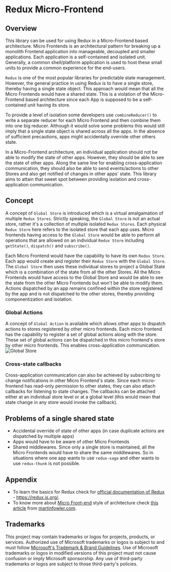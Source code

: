 # Redux Micro-Frontend

## Overview

This library can be used for using Redux in a Micro-Frontend based architecture. Micro Frontends is an architectural pattern for breaking up a monolith Frontend application into manageable, decoupled and smaller applications. Each application is a self-contained and isolated unit. Generally, a common shell/platform application is used to host these small units to provide a common experience for the end-users.

`Redux` is one of the most popular libraries for predictable state management. However, the general practice in using Redux is to have a single store, thereby having a single state object. This approach would mean that all the Micro Frontends would have a shared state. This is a violation of the Micro-Frontend based architecture since each App is supposed to be a self-contained unit having its store.

To provide a level of isolation some developers use `combineReducer()` to write a separate reducer for each Micro Frontend and then combine them into one big reducer. Although it would solve some problems this would still imply that a single state object is shared across all the apps. In the absence of sufficient precautions, apps might accidentally override other others state.

In a Micro-Frontend architecture, an individual application should not be able to modify the state of other apps. However, they should be able to see the state of other apps. Along the same line for enabling cross-application communication, they should also be able to send events/actions to other Stores and also get notified of changes in other apps' state. This library aims to attain that sweet spot between providing isolation and cross-application communication.


## Concept
A concept of `Global Store` is introduced which is a virtual amalgamation of multiple `Redux Stores`. Strictly speaking, the `Global Store` is not an actual store, rather it's a collection of multiple isolated `Redux Stores`. Each physical `Redux Store` here refers to the isolated store that each app uses. Micro frontends having access to the `Global Store` would be able to perform all operations that are allowed on an individual `Redux Store` including `getState()`, `dispatch()` and `subscribe()`.

Each Micro Frontend would have the capability to have its own `Redux Store`. Each app would create and register their `Redux Store` with the `Global Store`. The `Global Store` then uses these individual stores to project a Global State which is a combination of the state from all the other Stores. All the Micro Frontends would have access to the Global Store and would be able to see the state from the other Micro Frontends but won't be able to modify them. Actions dispatched by an app remains confined within the store registered by the app and is not dispatched to the other stores, thereby providing componentization and isolation.

### Global Actions
A concept of `Global Action` is available which allows other apps to dispatch actions to stores registered by other micro frontends. Each micro frontend has the capability to register a set of global actions along with the store. These set of global actions can be dispatched in this micro frontend's store by other micro frontends. This enables cross-application communication.
![Global Store](./assets/Global_Store_Dispatch.png')

### Cross-state callbacks
Cross-application communication can also be achieved by subscribing to change notifications in other Micro Frontend's state. Since each micro-frontend has read-only permission to other states, they can also attach callbacks for listening to state changes. The callbacks can be attached either at an individual store level or at a global level (this would mean that state change in any store would invoke the callback).


## Problems of a single shared state
- Accidental override of state of other apps (in case duplicate actions are dispatched by multiple apps)
- Apps would have to be aware of other Micro Frontends
- Shared middlewares. Since only a single store is maintained, all the Micro Frontends would have to share the same middlewares. So in situations where one app wants to use `redux-saga` and other wants to use `redux-thunk` is not possible.

## Appendix
- To learn the basics for Redux check for [official documentation of Redux](https://redux.js.org/) - https://redux.js.org/.
- To know more about [Micro Front-end](https://martinfowler.com/articles/micro-frontends.html) style of architecture check [this article](https://martinfowler.com/articles/micro-frontends.html) from [martinfowler.com](https://martinfowler.com/articles/micro-frontends.html).


## Trademarks

This project may contain trademarks or logos for projects, products, or services. Authorized use of Microsoft 
trademarks or logos is subject to and must follow 
[Microsoft's Trademark & Brand Guidelines](https://www.microsoft.com/en-us/legal/intellectualproperty/trademarks/usage/general).
Use of Microsoft trademarks or logos in modified versions of this project must not cause confusion or imply Microsoft sponsorship.
Any use of third-party trademarks or logos are subject to those third-party's policies.
